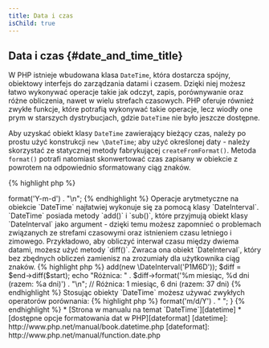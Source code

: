 ```yaml
---
title: Data i czas
isChild: true
---
```


## Data i czas {#date_and_time_title}

W PHP istnieje wbudowana klasa `DateTime`, która dostarcza spójny, obiektowy interfejs do zarządzania datami i czasem.
Dzięki niej możesz łatwo wykonywać operacje takie jak odczyt, zapis, porównywanie oraz różne obliczenia, nawet w
wielu strefach czasowych. PHP oferuje również zwykłe funkcje, które potrafią wykonywać takie operacje, lecz wiodły one
prym w starszych dystrybucjach, gdzie `DateTime` nie było jeszcze dostępne.

Aby uzyskać obiekt klasy `DateTime` zawierający bieżący czas, należy po prostu użyć konstrukcji `new \DateTime`; aby
użyć określonej daty - należy skorzystać ze statycznej metody fabrykującej `createFromFormat()`. Metoda `format()`
potrafi natomiast skonwertować czas zapisany w obiekcie z powrotem na odpowiednio sformatowany ciąg znaków.

{% highlight php %}
<?php
$raw = '22.11.1968';
$start = \DateTime::createFromFormat('d.m.Y', $raw);

echo "Data rozpoczęcia: " . $start->format('Y-m-d') . "\n";
{% endhighlight %}

Operacje arytmetyczne na obiekcie `DateTime` najłatwiej wykonuje się za pomocą klasy `DateInterval`. `DateTime` posiada
metody `add()` i `sub()`, które przyjmują obiekt klasy `DateInterval` jako argument - dzięki temu możesz zapomnieć o
problemach związanych ze strefami czasowymi oraz istnieniem czasu letniego i zimowego. Przykładowo, aby obliczyć
interwał czasu między dwiema datami, możesz użyć metody `diff()`. Zwraca ona obiekt `DateInterval`, który bez zbędnych
obliczeń zamienisz na zrozumiały dla użytkownika ciąg znaków.

{% highlight php %}
<?php
// stwórz kopię obiektu $start i dodaj do niego miesiąc i 6 dni
$end = clone $start;
$end->add(new \DateInterval('P1M6D'));

$diff = $end->diff($start);
echo "Różnica: " . $diff->format('%m miesiąc, %d dni (razem: %a dni)') . "\n";
// Różnica: 1 miesiąc, 6 dni (razem: 37 dni)
{% endhighlight %}

Stosując obiekty `DateTime` możesz używać zwykłych operatorów porównania:
{% highlight php %}
<?php
if($start < $end) {
    echo "Rozpoczęcie ma miejsce przed zakończeniem!\n";
}
{% endhighlight %}

Ostatni przykład pokazuje użycie klasy `DatePeriod`, która służy do iterowania po liście powtarzających się zdarzeń.
Przekazując do jego konstruktora dwa obiekty `DateTime` (początek i koniec) oraz interwał czasowy, otrzymamy iterator
zawierający listę wszystkich zdarzeń między nimi.

{% highlight php %}
<?php
// wyświetl listę wszystkich czwartków między datami $start i $end
$periodInterval = \DateInterval::createFromDateString('first thursday');
$periodIterator = new \DatePeriod($start, $periodInterval, $end, \DatePeriod::EXCLUDE_START_DATE);
foreach($periodIterator as $date)
{
    // wyświetl datę
    echo $date->format('m/d/Y') . " ";
}
{% endhighlight %}

* [Strona w manualu na temat `DateTime`][datetime]
* [dostępne opcje formatowania dat w PHP][dateformat]

[datetime]: http://www.php.net/manual/book.datetime.php
[dateformat]: http://www.php.net/manual/function.date.php
